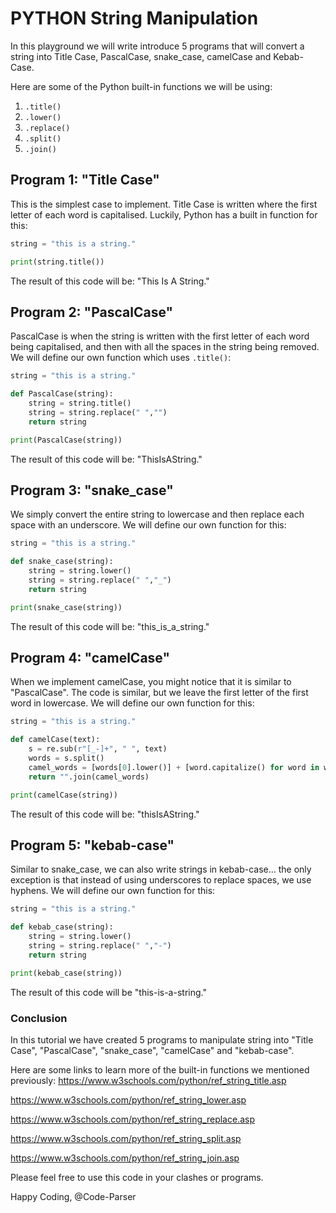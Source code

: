 # PYTHON String Manipulation

In this playground we will write introduce 5 programs that will convert a string into Title Case, PascalCase, snake_case, camelCase and Kebab-Case.

Here are some of the Python built-in functions we will be using:
1. ```.title()```
2. ```.lower()```
3. ```.replace()```
4. ```.split()```
5. ```.join()```



## Program 1: "Title Case"
This is the simplest case to implement. Title Case is written where the first letter of each word is capitalised.
Luckily, Python has a built in function for this:
```python runnable
string = "this is a string."

print(string.title())
```
The result of this code will be: "This Is A String."

## Program 2: "PascalCase"
PascalCase is when the string is written with the first letter of each word being capitalised, and then with all the spaces in the string being removed.
We will define our own function which uses ```.title()```:
```python runnable
string = "this is a string."

def PascalCase(string):
    string = string.title()
    string = string.replace(" ","")
    return string

print(PascalCase(string))
```
The result of this code will be: "ThisIsAString."

## Program 3: "snake_case"
We simply convert the entire string to lowercase and then replace each space with an underscore.
We will define our own function for this:
```python runnable
string = "this is a string."

def snake_case(string):
    string = string.lower()
    string = string.replace(" ","_")
    return string

print(snake_case(string))
```
The result of this code will be: "this_is_a_string."

## Program 4: "camelCase"
When we implement camelCase, you might notice that it is similar to "PascalCase". The code is similar, but we leave the first letter of the first word in lowercase.
We will define our own function for this:
```python runnable
string = "this is a string."

def camelCase(text):
    s = re.sub(r"[_-]+", " ", text)
    words = s.split()
    camel_words = [words[0].lower()] + [word.capitalize() for word in words[1:]]
    return "".join(camel_words)

print(camelCase(string))
```
The result of this code will be: "thisIsAString."

## Program 5: "kebab-case"
Similar to snake_case, we can also write strings in kebab-case... the only exception is that instead of using underscores to replace spaces, we use hyphens.
We will define our own function for this:
```python runnable
string = "this is a string."

def kebab_case(string):
    string = string.lower()
    string = string.replace(" ","-")
    return string

print(kebab_case(string))
```
The result of this code will be "this-is-a-string."

### Conclusion
In this tutorial we have created 5 programs to manipulate string into "Title Case", "PascalCase", "snake_case", "camelCase" and "kebab-case".

Here are some links to learn more of the built-in functions we mentioned previously:
https://www.w3schools.com/python/ref_string_title.asp

https://www.w3schools.com/python/ref_string_lower.asp

https://www.w3schools.com/python/ref_string_replace.asp

https://www.w3schools.com/python/ref_string_split.asp

https://www.w3schools.com/python/ref_string_join.asp

Please feel free to use this code in your clashes or programs.

Happy Coding,
@Code-Parser